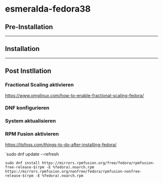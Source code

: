 # esmeralda-fedora38

## Pre-Installation

---

## Installation

---

## Post Instllation

### Fractional Scaling aktivieren

https://www.omglinux.com/how-to-enable-fractional-scaling-fedora/

### DNF konfigurieren
### System aktualisieren
### RPM Fusion aktivieren

https://itsfoss.com/things-to-do-after-installing-fedora/  

`sudo dnf update --refresh  

`sudo dnf install https://mirrors.rpmfusion.org/free/fedora/rpmfusion-free-release-$(rpm -E %fedora).noarch.rpm https://mirrors.rpmfusion.org/nonfree/fedora/rpmfusion-nonfree-release-$(rpm -E %fedora).noarch.rpm`  


